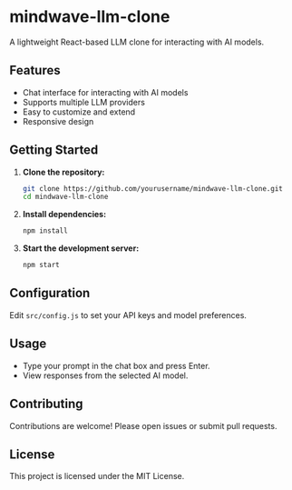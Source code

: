 # mindwave-llm-clone
A lightweight React-based LLM clone for interacting with AI models.

## Features

- Chat interface for interacting with AI models
- Supports multiple LLM providers
- Easy to customize and extend
- Responsive design

## Getting Started

1. **Clone the repository:**
    ```bash
    git clone https://github.com/yourusername/mindwave-llm-clone.git
    cd mindwave-llm-clone
    ```

2. **Install dependencies:**
    ```bash
    npm install
    ```

3. **Start the development server:**
    ```bash
    npm start
    ```

## Configuration

Edit `src/config.js` to set your API keys and model preferences.

## Usage

- Type your prompt in the chat box and press Enter.
- View responses from the selected AI model.

## Contributing

Contributions are welcome! Please open issues or submit pull requests.

## License

This project is licensed under the MIT License.